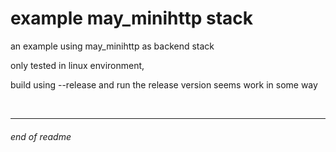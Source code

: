 # example may_minihttp stack

an example using may_minihttp as backend stack

only tested in linux environment,

build using --release and run the release version seems work in some way

<br>

---

###### end of readme
